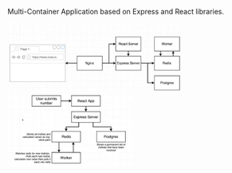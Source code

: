 Multi-Container Application based on Express and React libraries.

<div>
    <img src="./architecture1.png" width="350" title="architecture 1">
</div>
<div>
    <img src="./architecture2.png" width="250" alt="architecture 2">
</div>